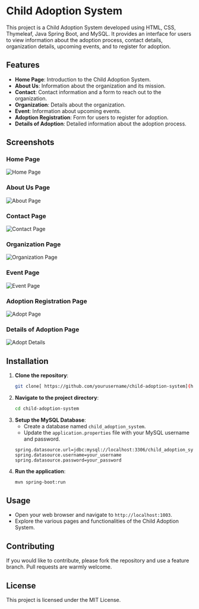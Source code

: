 # Child Adoption System

This project is a Child Adoption System developed using HTML, CSS, Thymeleaf, Java Spring Boot, and MySQL. It provides an interface for users to view information about the adoption process, contact details, organization details, upcoming events, and to register for adoption. 

## Features

- **Home Page**: Introduction to the Child Adoption System.
- **About Us**: Information about the organization and its mission.
- **Contact**: Contact information and a form to reach out to the organization.
- **Organization**: Details about the organization.
- **Event**: Information about upcoming events.
- **Adoption Registration**: Form for users to register for adoption.
- **Details of Adoption**: Detailed information about the adoption process.

## Screenshots

### Home Page
![Home Page](https://github.com/RenukaKale29/Child_Adoption_Website/assets/107395863/bc9bd6fd-c875-4b59-bbce-8213bbc3fbe3)
### About Us Page
![About Page](https://github.com/RenukaKale29/Child_Adoption_Website/assets/107395863/32424a4e-4be5-47c1-9534-d0ce012af0c3)

### Contact Page
![Contact Page](https://github.com/RenukaKale29/Child_Adoption_Website/assets/107395863/30b243d5-ba66-4ba5-a9cc-fdfc9736aa55)


### Organization Page
![Organization Page](https://github.com/RenukaKale29/Child_Adoption_Website/assets/107395863/d2ffa132-4d12-4496-8042-80e0068e17a5)

### Event Page
![Event Page](https://github.com/RenukaKale29/Child_Adoption_Website/assets/107395863/1cf35d6e-65bb-44b3-aa6a-e4261ab7b021)

### Adoption Registration Page
![Adopt Page](https://github.com/RenukaKale29/Child_Adoption_Website/assets/107395863/b452754a-d1e5-4168-90dd-e22a9cc9aa29)
### Details of Adoption Page
![Adopt Details](https://github.com/RenukaKale29/Child_Adoption_Website/assets/107395863/3e456502-6833-488f-8ebf-abc021431d64)
## Installation

1. **Clone the repository**:
    ```sh
    git clone[ https://github.com/yourusername/child-adoption-system](https://github.com/RenukaKale29/Child_Adoption_Website).git
    ```
2. **Navigate to the project directory**:
    ```sh
    cd child-adoption-system
    ```
3. **Setup the MySQL Database**:
    - Create a database named `child_adoption_system`.
    - Update the `application.properties` file with your MySQL username and password.
    ```properties
    spring.datasource.url=jdbc:mysql://localhost:3306/child_adoption_system
    spring.datasource.username=your_username
    spring.datasource.password=your_password
    ```
4. **Run the application**:
    ```sh
    mvn spring-boot:run
    ```

## Usage

- Open your web browser and navigate to `http://localhost:1003`.
- Explore the various pages and functionalities of the Child Adoption System.

## Contributing

If you would like to contribute, please fork the repository and use a feature branch. Pull requests are warmly welcome.

## License

This project is licensed under the MIT License.


